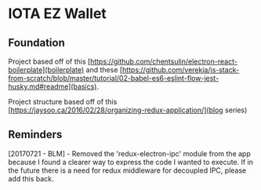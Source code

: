 # IOTA EZ Wallet

## Foundation
Project based off of this
[https://github.com/chentsulin/electron-react-boilerplate](boilerplate) and these
[https://github.com/verekia/js-stack-from-scratch/blob/master/tutorial/02-babel-es6-eslint-flow-jest-husky.md#readme](basics).

Project structure based off of this
[https://jaysoo.ca/2016/02/28/organizing-redux-application/](blog series)


## Reminders
[20170721 - BLM] - Removed the 'redux-electron-ipc' module from the app because I found a clearer way to
express the code I wanted to execute. If in the future there is a need for redux middleware for decoupled
IPC, please add this back.
